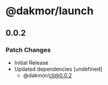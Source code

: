 # @dakmor/launch

## 0.0.2
### Patch Changes

- Initial Release
- Updated dependencies [undefined]
  - @dakmor/cli@0.0.2
